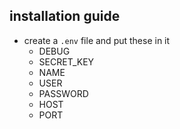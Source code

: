 ## installation guide

- create a `.env` file and put these in it
  - DEBUG
  - SECRET_KEY
  - NAME
  - USER
  - PASSWORD
  - HOST
  - PORT